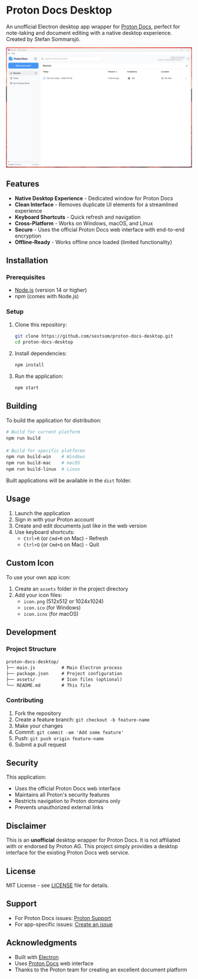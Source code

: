 # Proton Docs Desktop

An unofficial Electron desktop app wrapper for [Proton Docs](https://docs.proton.me), perfect for note-taking and document editing with a native desktop experience.
Created by Stefan Sommarsjö.

![Proton Docs Desktop](screenshot.png)

## Features

- **Native Desktop Experience** - Dedicated window for Proton Docs
- **Clean Interface** - Removes duplicate UI elements for a streamlined experience
- **Keyboard Shortcuts** - Quick refresh and navigation
- **Cross-Platform** - Works on Windows, macOS, and Linux
- **Secure** - Uses the official Proton Docs web interface with end-to-end encryption
- **Offline-Ready** - Works offline once loaded (limited functionality)

## Installation

### Prerequisites
- [Node.js](https://nodejs.org/) (version 14 or higher)
- npm (comes with Node.js)

### Setup
1. Clone this repository:
   ```bash
   git clone https://github.com/sestsom/proton-docs-desktop.git
   cd proton-docs-desktop
   ```

2. Install dependencies:
   ```bash
   npm install
   ```

3. Run the application:
   ```bash
   npm start
   ```

## Building

To build the application for distribution:

```bash
# Build for current platform
npm run build

# Build for specific platforms
npm run build-win    # Windows
npm run build-mac    # macOS
npm run build-linux  # Linux
```

Built applications will be available in the `dist` folder.

## Usage

1. Launch the application
2. Sign in with your Proton account
3. Create and edit documents just like in the web version
4. Use keyboard shortcuts:
   - `Ctrl+R` (or `Cmd+R` on Mac) - Refresh
   - `Ctrl+Q` (or `Cmd+Q` on Mac) - Quit

## Custom Icon

To use your own app icon:
1. Create an `assets` folder in the project directory
2. Add your icon files:
   - `icon.png` (512x512 or 1024x1024)
   - `icon.ico` (for Windows)
   - `icon.icns` (for macOS)

## Development

### Project Structure
```
proton-docs-desktop/
├── main.js          # Main Electron process
├── package.json     # Project configuration
├── assets/          # Icon files (optional)
└── README.md        # This file
```

### Contributing
1. Fork the repository
2. Create a feature branch: `git checkout -b feature-name`
3. Make your changes
4. Commit: `git commit -am 'Add some feature'`
5. Push: `git push origin feature-name`
6. Submit a pull request

## Security

This application:
- Uses the official Proton Docs web interface
- Maintains all Proton's security features
- Restricts navigation to Proton domains only
- Prevents unauthorized external links

## Disclaimer

This is an **unofficial** desktop wrapper for Proton Docs. It is not affiliated with or endorsed by Proton AG. This project simply provides a desktop interface for the existing Proton Docs web service.

## License

MIT License - see [LICENSE](LICENSE) file for details.

## Support

- For Proton Docs issues: [Proton Support](https://proton.me/support)
- For app-specific issues: [Create an issue](https://github.com/sestsom/proton-docs-desktop/issues)

## Acknowledgments

- Built with [Electron](https://www.electronjs.org/)
- Uses [Proton Docs](https://docs.proton.me) web interface
- Thanks to the Proton team for creating an excellent document platform